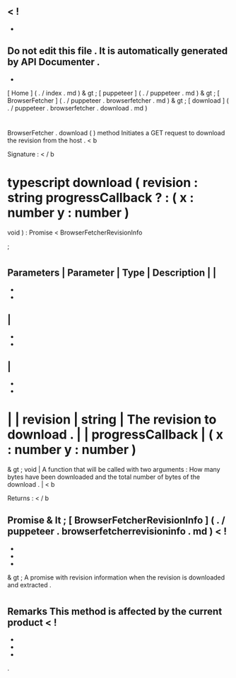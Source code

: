 <
!
-
-
Do
not
edit
this
file
.
It
is
automatically
generated
by
API
Documenter
.
-
-
>
[
Home
]
(
.
/
index
.
md
)
&
gt
;
[
puppeteer
]
(
.
/
puppeteer
.
md
)
&
gt
;
[
BrowserFetcher
]
(
.
/
puppeteer
.
browserfetcher
.
md
)
&
gt
;
[
download
]
(
.
/
puppeteer
.
browserfetcher
.
download
.
md
)
#
#
BrowserFetcher
.
download
(
)
method
Initiates
a
GET
request
to
download
the
revision
from
the
host
.
<
b
>
Signature
:
<
/
b
>
typescript
download
(
revision
:
string
progressCallback
?
:
(
x
:
number
y
:
number
)
=
>
void
)
:
Promise
<
BrowserFetcherRevisionInfo
>
;
#
#
Parameters
|
Parameter
|
Type
|
Description
|
|
-
-
-
|
-
-
-
|
-
-
-
|
|
revision
|
string
|
The
revision
to
download
.
|
|
progressCallback
|
(
x
:
number
y
:
number
)
=
&
gt
;
void
|
A
function
that
will
be
called
with
two
arguments
:
How
many
bytes
have
been
downloaded
and
the
total
number
of
bytes
of
the
download
.
|
<
b
>
Returns
:
<
/
b
>
Promise
&
lt
;
[
BrowserFetcherRevisionInfo
]
(
.
/
puppeteer
.
browserfetcherrevisioninfo
.
md
)
<
!
-
-
-
-
>
&
gt
;
A
promise
with
revision
information
when
the
revision
is
downloaded
and
extracted
.
#
#
Remarks
This
method
is
affected
by
the
current
product
<
!
-
-
-
-
>
.
